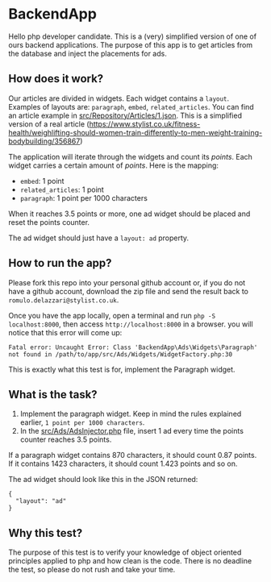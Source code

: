 # BackendApp

Hello php developer candidate. This is a (very) simplified version of one of ours
backend applications. The purpose of this app is to get articles from the database
and inject the placements for ads.

## How does it work?

Our articles are divided in widgets. Each widget contains a `layout`. Examples of layouts
are: `paragraph`, `embed`, `related_articles`. You can find an article example in [src/Repository/Articles/1.json](src/Repository/Articles/1.json).
This is a simplified version of a real article (https://www.stylist.co.uk/fitness-health/weighlifting-should-women-train-differently-to-men-weight-training-bodybuilding/356867)

The application will iterate through the widgets and count its *points*. Each widget carries a certain amount of *points*. Here is the mapping:

 - `embed`: 1 point
 - `related_articles`: 1 point
 - `paragraph`: 1 point per 1000 characters

When it reaches 3.5 points or more, one ad widget should be placed and reset the points counter.

The ad widget should just have a `layout: ad` property.

## How to run the app?

Please fork this repo into your personal github account or, if you do not have a github account, download the zip file and send the result back to `romulo.delazzari@stylist.co.uk`.

Once you have the app locally, open a terminal and run `php -S localhost:8000`, then access `http://localhost:8000` in a browser.
you will notice that this error will come up:

```
Fatal error: Uncaught Error: Class 'BackendApp\Ads\Widgets\Paragraph' not found in /path/to/app/src/Ads/Widgets/WidgetFactory.php:30
```

This is exactly what this test is for, implement the Paragraph widget.

## What is the task?

1. Implement the paragraph widget. Keep in mind the rules explained earlier, `1 point per 1000 characters`.
2. In the [src/Ads/AdsInjector.php](src/Ads/AdsInjector.php) file, insert 1 ad every time the points counter reaches 3.5 points.

If a paragraph widget contains 870 characters, it should count 0.87 points. If it contains 1423 characters, it should count 1.423 points and so on.

The ad widget should look like this in the JSON returned:

```
{
  "layout": "ad"
}
```

## Why this test?

The purpose of this test is to verify your knowledge of object oriented principles applied to php and how clean is the code. There is no deadline the test, so please do not rush and take your time.
